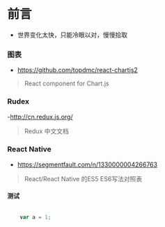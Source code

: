 

# 前言

- 世界变化太快，只能冷眼以对，慢慢拾取

### 图表

- https://github.com/topdmc/react-chartjs2

> React component for Chart.js

### Rudex

-http://cn.redux.js.org/

> Redux 中文文档


### React Native

- https://segmentfault.com/n/1330000004266763

> React/React Native 的ES5 ES6写法对照表

#### 测试

```JavaScript

    var a = 1;

```